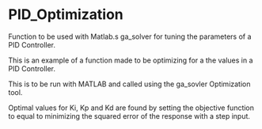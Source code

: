 # PID_Optimization
Function to be used with Matlab.s ga_solver for tuning the parameters of a PID Controller.

This is an example of a function made to be optimizing for a the values in a PID Controller.

This is to be run with MATLAB and called using the ga_sovler Optimization tool.

Optimal values for Ki, Kp and Kd are found by setting the objective function to equal
to minimizing the squared error of the response with a step input.
